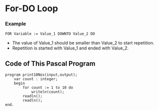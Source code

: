 # For-DO Loop

### Example

``FOR Variable := Value_1 DOWNTO Value_2 DO``

- The value of Value_1 should be smaller than Value_2 to start repetition.
- Repetition is started with Value_1 and ended with Value_2.

## Code of This Pascal Program

```
program print10Nos(input,output);
    var count : integer;
    begin
        for count := 1 to 10 do
            writeln(count);
        readln();
        readln();
end.
```
